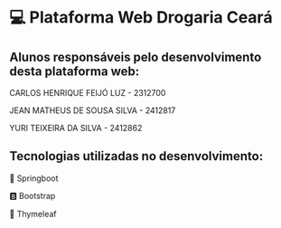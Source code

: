 # :computer: Plataforma Web Drogaria Ceará

## Alunos responsáveis pelo desenvolvimento desta plataforma web:
CARLOS HENRIQUE FEIJÓ LUZ - 2312700

JEAN MATHEUS DE SOUSA SILVA - 2412817

YURI TEIXEIRA DA SILVA - 2412862

## Tecnologias utilizadas no desenvolvimento:
:leaves: Springboot

:b: Bootstrap

:leaves: Thymeleaf